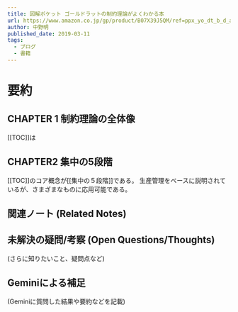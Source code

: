```yaml
---
title: 図解ポケット ゴールドラットの制約理論がよくわかる本
url: https://www.amazon.co.jp/gp/product/B07X39J5QM/ref=ppx_yo_dt_b_d_asin_title_351_o00?ie=UTF8&psc=1
author: 中野明
published_date: 2019-03-11
tags:
  - ブログ
  - 書籍
---
```

# 要約
## CHAPTER 1 制約理論の全体像
[[TOC]]は
## CHAPTER2 集中の5段階
[[TOC]]のコア概念が[[集中の５段階]]である。
生産管理をベースに説明されているが、さまざまなものに応用可能である。
## 関連ノート (Related Notes)

## 未解決の疑問/考察 (Open Questions/Thoughts)
(さらに知りたいこと、疑問点など)

## Geminiによる補足
(Geminiに質問した結果や要約などを記載)
